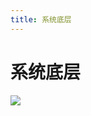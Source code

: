 ```yaml
---
title: 系统底层
---
```


# 系统底层
![](http://q0fn7wgae.bkt.clouddn.com/%E7%B3%BB%E7%BB%9F%E5%BA%95%E5%B1%82.png)